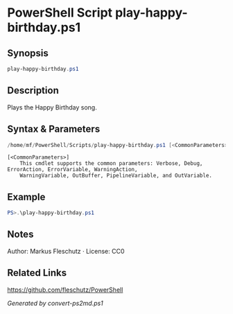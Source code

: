 # PowerShell Script play-happy-birthday.ps1

## Synopsis
```powershell
play-happy-birthday.ps1
```

## Description
Plays the Happy Birthday song.

## Syntax & Parameters
```powershell
/home/mf/PowerShell/Scripts/play-happy-birthday.ps1 [<CommonParameters>]
```

```
[<CommonParameters>]
    This cmdlet supports the common parameters: Verbose, Debug, ErrorAction, ErrorVariable, WarningAction, 
    WarningVariable, OutBuffer, PipelineVariable, and OutVariable.
```

## Example
```powershell
PS>.\play-happy-birthday.ps1
```


## Notes
Author: Markus Fleschutz · License: CC0

## Related Links
https://github.com/fleschutz/PowerShell

*Generated by convert-ps2md.ps1*
